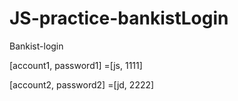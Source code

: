 # JS-practice-bankistLogin
Bankist-login

[account1, password1] =[js, 1111]

[account2, password2] =[jd, 2222]
